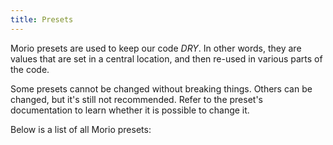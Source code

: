 ```yaml
---
title: Presets
---
```


Morio presets are used to keep our code _DRY_.  In other words, they are values
that are set in a central location, and then re-used in various parts of the
code.

Some presets cannot be changed without breaking things. 
Others can be changed, but it's still not recommended.
Refer to the preset's documentation to learn whether it is possible to change it.

Below is a list of all Morio presets:

<SubPages />
